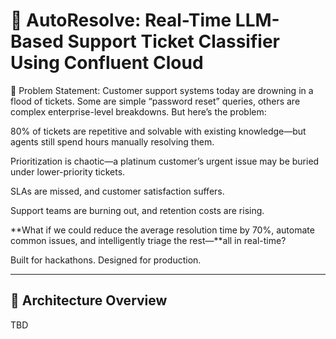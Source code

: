 # 🤖 AutoResolve: Real-Time LLM-Based Support Ticket Classifier Using Confluent Cloud

🧩 Problem Statement:
Customer support systems today are drowning in a flood of tickets. Some are simple “password reset” queries, others are complex enterprise-level breakdowns. But here’s the problem:

80% of tickets are repetitive and solvable with existing knowledge—but agents still spend hours manually resolving them.

Prioritization is chaotic—a platinum customer’s urgent issue may be buried under lower-priority tickets.

SLAs are missed, and customer satisfaction suffers.

Support teams are burning out, and retention costs are rising.

**What if we could reduce the average resolution time by 70%, automate common issues, and intelligently triage the rest—**all in real-time?

Built for hackathons. Designed for production.

---

## 🧩 Architecture Overview

TBD